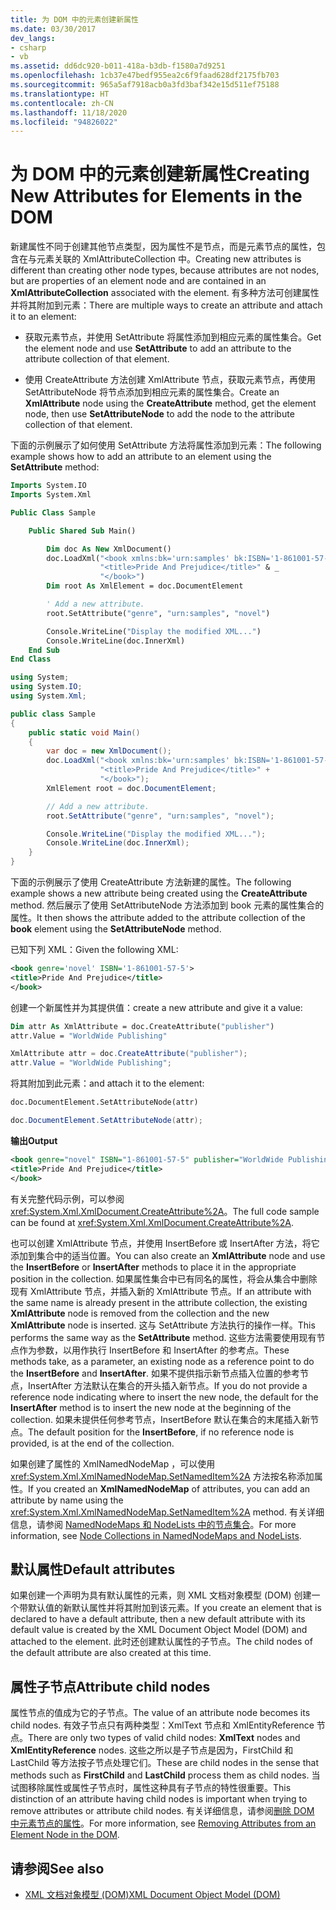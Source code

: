 ```yaml
---
title: 为 DOM 中的元素创建新属性
ms.date: 03/30/2017
dev_langs:
- csharp
- vb
ms.assetid: dd6dc920-b011-418a-b3db-f1580a7d9251
ms.openlocfilehash: 1cb37e47bedf955ea2c6f9faad628df2175fb703
ms.sourcegitcommit: 965a5af7918acb0a3fd3baf342e15d511ef75188
ms.translationtype: HT
ms.contentlocale: zh-CN
ms.lasthandoff: 11/18/2020
ms.locfileid: "94826022"
---
```

# <a name="creating-new-attributes-for-elements-in-the-dom"></a><span data-ttu-id="7b2fa-102">为 DOM 中的元素创建新属性</span><span class="sxs-lookup"><span data-stu-id="7b2fa-102">Creating New Attributes for Elements in the DOM</span></span>

<span data-ttu-id="7b2fa-103">新建属性不同于创建其他节点类型，因为属性不是节点，而是元素节点的属性，包含在与元素关联的 XmlAttributeCollection  中。</span><span class="sxs-lookup"><span data-stu-id="7b2fa-103">Creating new attributes is different than creating other node types, because attributes are not nodes, but are properties of an element node and are contained in an **XmlAttributeCollection** associated with the element.</span></span> <span data-ttu-id="7b2fa-104">有多种方法可创建属性并将其附加到元素：</span><span class="sxs-lookup"><span data-stu-id="7b2fa-104">There are multiple ways to create an attribute and attach it to an element:</span></span>

- <span data-ttu-id="7b2fa-105">获取元素节点，并使用 SetAttribute  将属性添加到相应元素的属性集合。</span><span class="sxs-lookup"><span data-stu-id="7b2fa-105">Get the element node and use **SetAttribute** to add an attribute to the attribute collection of that element.</span></span>

- <span data-ttu-id="7b2fa-106">使用 CreateAttribute  方法创建 XmlAttribute  节点，获取元素节点，再使用 SetAttributeNode  将节点添加到相应元素的属性集合。</span><span class="sxs-lookup"><span data-stu-id="7b2fa-106">Create an **XmlAttribute** node using the **CreateAttribute** method, get the element node, then use **SetAttributeNode** to add the node to the attribute collection of that element.</span></span>

<span data-ttu-id="7b2fa-107">下面的示例展示了如何使用 SetAttribute  方法将属性添加到元素：</span><span class="sxs-lookup"><span data-stu-id="7b2fa-107">The following example shows how to add an attribute to an element using the **SetAttribute** method:</span></span>

```vb
Imports System.IO
Imports System.Xml

Public Class Sample

    Public Shared Sub Main()

        Dim doc As New XmlDocument()
        doc.LoadXml("<book xmlns:bk='urn:samples' bk:ISBN='1-861001-57-5'>" & _
                    "<title>Pride And Prejudice</title>" & _
                    "</book>")
        Dim root As XmlElement = doc.DocumentElement

        ' Add a new attribute.
        root.SetAttribute("genre", "urn:samples", "novel")

        Console.WriteLine("Display the modified XML...")
        Console.WriteLine(doc.InnerXml)
    End Sub
End Class
```  
  
```csharp
using System;
using System.IO;
using System.Xml;

public class Sample
{
    public static void Main()
    {
        var doc = new XmlDocument();
        doc.LoadXml("<book xmlns:bk='urn:samples' bk:ISBN='1-861001-57-5'>" +
                    "<title>Pride And Prejudice</title>" +
                    "</book>");
        XmlElement root = doc.DocumentElement;

        // Add a new attribute.
        root.SetAttribute("genre", "urn:samples", "novel");

        Console.WriteLine("Display the modified XML...");
        Console.WriteLine(doc.InnerXml);
    }
}
```

<span data-ttu-id="7b2fa-108">下面的示例展示了使用 CreateAttribute  方法新建的属性。</span><span class="sxs-lookup"><span data-stu-id="7b2fa-108">The following example shows a new attribute being created using the **CreateAttribute** method.</span></span> <span data-ttu-id="7b2fa-109">然后展示了使用 SetAttributeNode  方法添加到 book  元素的属性集合的属性。</span><span class="sxs-lookup"><span data-stu-id="7b2fa-109">It then shows the attribute added to the attribute collection of the **book** element using the **SetAttributeNode** method.</span></span>

<span data-ttu-id="7b2fa-110">已知下列 XML：</span><span class="sxs-lookup"><span data-stu-id="7b2fa-110">Given the following XML:</span></span>
  
```xml
<book genre='novel' ISBN='1-861001-57-5'>
<title>Pride And Prejudice</title>
</book>
```

<span data-ttu-id="7b2fa-111">创建一个新属性并为其提供值：</span><span class="sxs-lookup"><span data-stu-id="7b2fa-111">create a new attribute and give it a value:</span></span>

```vb
Dim attr As XmlAttribute = doc.CreateAttribute("publisher")
attr.Value = "WorldWide Publishing"
```

```csharp
XmlAttribute attr = doc.CreateAttribute("publisher");
attr.Value = "WorldWide Publishing";
```

<span data-ttu-id="7b2fa-112">将其附加到此元素：</span><span class="sxs-lookup"><span data-stu-id="7b2fa-112">and attach it to the element:</span></span>

```vb
doc.DocumentElement.SetAttributeNode(attr)
```

```csharp
doc.DocumentElement.SetAttributeNode(attr);
```

<span data-ttu-id="7b2fa-113">**输出**</span><span class="sxs-lookup"><span data-stu-id="7b2fa-113">**Output**</span></span>

```xml
<book genre="novel" ISBN="1-861001-57-5" publisher="WorldWide Publishing">
<title>Pride And Prejudice</title>
</book>
```

<span data-ttu-id="7b2fa-114">有关完整代码示例，可以参阅 <xref:System.Xml.XmlDocument.CreateAttribute%2A>。</span><span class="sxs-lookup"><span data-stu-id="7b2fa-114">The full code sample can be found at <xref:System.Xml.XmlDocument.CreateAttribute%2A>.</span></span>

<span data-ttu-id="7b2fa-115">也可以创建 XmlAttribute  节点，并使用 InsertBefore  或 InsertAfter  方法，将它添加到集合中的适当位置。</span><span class="sxs-lookup"><span data-stu-id="7b2fa-115">You can also create an **XmlAttribute** node and use the **InsertBefore** or **InsertAfter** methods to place it in the appropriate position in the collection.</span></span> <span data-ttu-id="7b2fa-116">如果属性集合中已有同名的属性，将会从集合中删除现有 XmlAttribute  节点，并插入新的 XmlAttribute  节点。</span><span class="sxs-lookup"><span data-stu-id="7b2fa-116">If an attribute with the same name is already present in the attribute collection, the existing **XmlAttribute** node is removed from the collection and the new **XmlAttribute** node is inserted.</span></span> <span data-ttu-id="7b2fa-117">这与 SetAttribute  方法执行的操作一样。</span><span class="sxs-lookup"><span data-stu-id="7b2fa-117">This performs the same way as the **SetAttribute** method.</span></span> <span data-ttu-id="7b2fa-118">这些方法需要使用现有节点作为参数，以用作执行 InsertBefore  和 InsertAfter  的参考点。</span><span class="sxs-lookup"><span data-stu-id="7b2fa-118">These methods take, as a parameter, an existing node as a reference point to do the **InsertBefore** and **InsertAfter**.</span></span> <span data-ttu-id="7b2fa-119">如果不提供指示新节点插入位置的参考节点，InsertAfter  方法默认在集合的开头插入新节点。</span><span class="sxs-lookup"><span data-stu-id="7b2fa-119">If you do not provide a reference node indicating where to insert the new node, the default for the **InsertAfter** method is to insert the new node at the beginning of the collection.</span></span> <span data-ttu-id="7b2fa-120">如果未提供任何参考节点，InsertBefore  默认在集合的末尾插入新节点。</span><span class="sxs-lookup"><span data-stu-id="7b2fa-120">The default position for the **InsertBefore**, if no reference node is provided, is at the end of the collection.</span></span>

<span data-ttu-id="7b2fa-121">如果创建了属性的 XmlNamedNodeMap  ，可以使用 <xref:System.Xml.XmlNamedNodeMap.SetNamedItem%2A> 方法按名称添加属性。</span><span class="sxs-lookup"><span data-stu-id="7b2fa-121">If you created an **XmlNamedNodeMap** of attributes, you can add an attribute by name using the <xref:System.Xml.XmlNamedNodeMap.SetNamedItem%2A> method.</span></span> <span data-ttu-id="7b2fa-122">有关详细信息，请参阅 [NamedNodeMaps 和 NodeLists 中的节点集合](node-collections-in-namednodemaps-and-nodelists.md)。</span><span class="sxs-lookup"><span data-stu-id="7b2fa-122">For more information, see [Node Collections in NamedNodeMaps and NodeLists](node-collections-in-namednodemaps-and-nodelists.md).</span></span>

## <a name="default-attributes"></a><span data-ttu-id="7b2fa-123">默认属性</span><span class="sxs-lookup"><span data-stu-id="7b2fa-123">Default attributes</span></span>

<span data-ttu-id="7b2fa-124">如果创建一个声明为具有默认属性的元素，则 XML 文档对象模型 (DOM) 创建一个带默认值的新默认属性并将其附加到该元素。</span><span class="sxs-lookup"><span data-stu-id="7b2fa-124">If you create an element that is declared to have a default attribute, then a new default attribute with its default value is created by the XML Document Object Model (DOM) and attached to the element.</span></span> <span data-ttu-id="7b2fa-125">此时还创建默认属性的子节点。</span><span class="sxs-lookup"><span data-stu-id="7b2fa-125">The child nodes of the default attribute are also created at this time.</span></span>

## <a name="attribute-child-nodes"></a><span data-ttu-id="7b2fa-126">属性子节点</span><span class="sxs-lookup"><span data-stu-id="7b2fa-126">Attribute child nodes</span></span>

<span data-ttu-id="7b2fa-127">属性节点的值成为它的子节点。</span><span class="sxs-lookup"><span data-stu-id="7b2fa-127">The value of an attribute node becomes its child nodes.</span></span> <span data-ttu-id="7b2fa-128">有效子节点只有两种类型：XmlText  节点和 XmlEntityReference  节点。</span><span class="sxs-lookup"><span data-stu-id="7b2fa-128">There are only two types of valid child nodes: **XmlText** nodes and **XmlEntityReference** nodes.</span></span> <span data-ttu-id="7b2fa-129">这些之所以是子节点是因为，FirstChild  和 LastChild  等方法按子节点处理它们。</span><span class="sxs-lookup"><span data-stu-id="7b2fa-129">These are child nodes in the sense that methods such as **FirstChild** and **LastChild** process them as child nodes.</span></span> <span data-ttu-id="7b2fa-130">当试图移除属性或属性子节点时，属性这种具有子节点的特性很重要。</span><span class="sxs-lookup"><span data-stu-id="7b2fa-130">This distinction of an attribute having child nodes is important when trying to remove attributes or attribute child nodes.</span></span> <span data-ttu-id="7b2fa-131">有关详细信息，请参阅[删除 DOM 中元素节点的属性](removing-attributes-from-an-element-node-in-the-dom.md)。</span><span class="sxs-lookup"><span data-stu-id="7b2fa-131">For more information, see [Removing Attributes from an Element Node in the DOM](removing-attributes-from-an-element-node-in-the-dom.md).</span></span>

## <a name="see-also"></a><span data-ttu-id="7b2fa-132">请参阅</span><span class="sxs-lookup"><span data-stu-id="7b2fa-132">See also</span></span>

- [<span data-ttu-id="7b2fa-133">XML 文档对象模型 (DOM)</span><span class="sxs-lookup"><span data-stu-id="7b2fa-133">XML Document Object Model (DOM)</span></span>](xml-document-object-model-dom.md)
